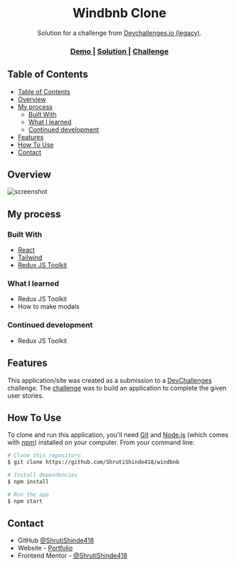 <h1 align="center">Windbnb Clone</h1>

<div align="center">
   Solution for a challenge from  <a href="http://legacy.devchallenges.io" target="_blank">Devchallenges.io (legacy)</a>.
</div>

<div align="center">
  <h3>
    <a href="https://windbnb-sable.vercel.app/">
      Demo
    </a>
    <span> | </span>
    <a href="https://github.com/ShrutiShinde418/windbnb">
      Solution
    </a>
    <span> | </span>
    <a href="https://legacy.devchallenges.io/challenges/3JFYedSOZqAxYuOCNmYD">
      Challenge
    </a>
  </h3>
</div>

<!-- TABLE OF CONTENTS -->

## Table of Contents

- [Table of Contents](#table-of-contents)
- [Overview](#overview)
- [My process](#my-process)
  - [Built With](#built-with)
  - [What I learned](#what-i-learned)
  - [Continued development](#continued-development)
- [Features](#features)
- [How To Use](#how-to-use)
- [Contact](#contact)

<!-- OVERVIEW -->

## Overview

![screenshot](./screenshot.png)

## My process

### Built With

- [React](https://reactjs.org/)
- [Tailwind](https://tailwindcss.com/)
- [Redux JS Toolkit](https://redux-toolkit.js.org/)

### What I learned

- Redux JS Toolkit
- How to make modals

### Continued development

- Redux JS Toolkit

## Features

This application/site was created as a submission to a [DevChallenges](https://legacy.devchallenges.io/paths/front-end-developer) challenge. The [challenge](https://legacy.devchallenges.io/challenges/3JFYedSOZqAxYuOCNmYD) was to build an application to complete the given user stories.

## How To Use

To clone and run this application, you'll need [Git](https://git-scm.com) and [Node.js](https://nodejs.org/en/download/) (which comes with [npm](http://npmjs.com)) installed on your computer. From your command line:

```bash
# Clone this repository
$ git clone https://github.com/ShrutiShinde418/windbnb

# Install dependencies
$ npm install

# Run the app
$ npm start
```

## Contact

- GitHub [@ShrutiShinde418](https://github.com/ShrutiShinde418)
- Website - [Portfolio](https://portfolio-devchallenges-henna.vercel.app/)
- Frontend Mentor - [@ShrutiShinde418](https://www.frontendmentor.io/profile/ShrutiShinde418)
